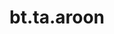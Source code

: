 <div itemscope itemtype="http://developers.google.com/ReferenceObject">
<meta itemprop="name" content="bt.ta.aroon" />
<meta itemprop="path" content="Stable" />
</div>

# bt.ta.aroon

<!-- Insert buttons and diff -->

<table class="tfo-notebook-buttons tfo-api nocontent" align="left">

</table>





<pre class="devsite-click-to-copy prettyprint lang-py tfo-signature-link">
<code>bt.ta.aroon(
    *args, **kwargs
) -> np.array
</code></pre>



<!-- Placeholder for "Used in" -->
